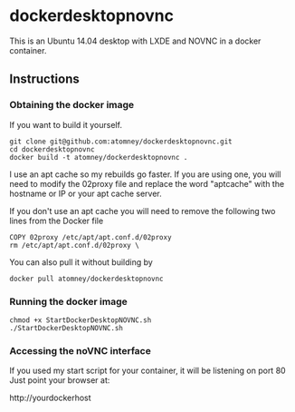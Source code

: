 # dockerdesktopnovnc
This is an Ubuntu 14.04 desktop with LXDE and NOVNC in a docker container.

## Instructions
### Obtaining the docker image
If you want to build it yourself.

```
git clone git@github.com:atomney/dockerdesktopnovnc.git
cd dockerdesktopnovnc
docker build -t atomney/dockerdesktopnovnc .
```

I use an apt cache so my rebuilds go faster. If you are using one, you will need to modify the 02proxy file and replace the word "aptcache" with the hostname or IP or your apt cache server.

If you don't use an apt cache you will need to remove the following two lines from the Docker file
```
COPY 02proxy /etc/apt/apt.conf.d/02proxy
rm /etc/apt/apt.conf.d/02proxy \
```



You can also pull it without building by

```
docker pull atomney/dockerdesktopnovnc
```

### Running the docker image

```
chmod +x StartDockerDesktopNOVNC.sh
./StartDockerDesktopNOVNC.sh
```

### Accessing the noVNC interface
If you used my start script for your container, it will be listening on port 80
Just point your browser at:

http://yourdockerhost


